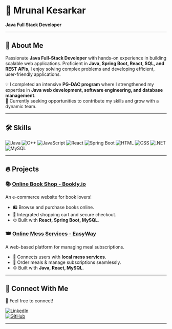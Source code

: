 
# 🌟 Mrunal Kesarkar  

**Java Full Stack Developer**  

---

## 🚀 About Me  

Passionate **Java Full-Stack Developer** with hands-on experience in building scalable web applications. Proficient in **Java, Spring Boot, React, SQL, and REST APIs**, I enjoy solving complex problems and developing efficient, user-friendly applications.  

💡 I completed an intensive **PG-DAC program** where I strengthened my expertise in **Java web development, software engineering, and database management**.  
🎯 Currently seeking opportunities to contribute my skills and grow with a dynamic team.  

---

## 🛠️ Skills  

![Java](https://img.shields.io/badge/Java-007396?style=for-the-badge&logo=java&logoColor=white) ![C++](https://img.shields.io/badge/C++-00599C?style=for-the-badge&logo=cplusplus&logoColor=white) ![JavaScript](https://img.shields.io/badge/JavaScript-F7DF1E?style=for-the-badge&logo=javascript&logoColor=black) ![React](https://img.shields.io/badge/React-61DAFB?style=for-the-badge&logo=react&logoColor=black) ![Spring Boot](https://img.shields.io/badge/Spring_Boot-6DB33F?style=for-the-badge&logo=springboot&logoColor=white) ![HTML](https://img.shields.io/badge/HTML5-E34F26?style=for-the-badge&logo=html5&logoColor=white) ![CSS](https://img.shields.io/badge/CSS3-1572B6?style=for-the-badge&logo=css3&logoColor=white) ![.NET](https://img.shields.io/badge/.NET-512BD4?style=for-the-badge&logo=dotnet&logoColor=white) ![MySQL](https://img.shields.io/badge/MySQL-4479A1?style=for-the-badge&logo=mysql&logoColor=white)
  

---

## 🔥 Projects  

### 📚 [Online Book Shop - Bookly.io](https://github.com/MrunalKesarkar/Online-Book-Shop_Bookly.io)  
An e-commerce website for book lovers!  
- 🛍️ Browse and purchase books online.  
- 🛒 Integrated shopping cart and secure checkout.  
- ⚙️ Built with **React, Spring Boot, MySQL**.  

### 🍽️ [Online Mess Services - EasyWay](https://github.com/MrunalKesarkar/Monthly-Meal-Services_EasyWay)  
A web-based platform for managing meal subscriptions.  
- 🍲 Connects users with **local mess services**.  
- 📅 Order meals & manage subscriptions seamlessly.  
- ⚙️ Built with **Java, React, MySQL**.  

---

## 📩 Connect With Me  

🚀  Feel free to connect!  

[![LinkedIn](https://img.shields.io/badge/LinkedIn-Connect-blue)](https://www.linkedin.com/in/mrunal-kesarkar/)  
[![GitHub](https://img.shields.io/badge/GitHub-Follow-black)](https://github.com/MrunalKesarkar)  

---


